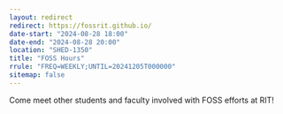 ```yaml
---
layout: redirect
redirect: https://fossrit.github.io/
date-start: "2024-08-28 18:00"
date-end: "2024-08-28 20:00"
location: "SHED-1350"
title: "FOSS Hours"
rrule: "FREQ=WEEKLY;UNTIL=20241205T000000"
sitemap: false
---
```

Come meet other students and faculty involved with FOSS efforts at RIT!
